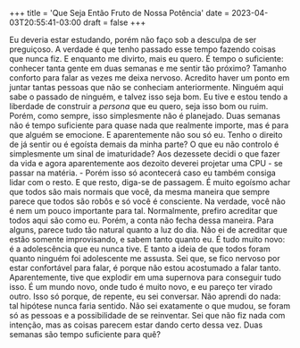 +++
title = 'Que Seja Então Fruto de Nossa Potência'
date = 2023-04-03T20:55:41-03:00
draft = false
+++

Eu deveria estar estudando, porém não faço sob a desculpa de ser preguiçoso. A
verdade é que tenho passado esse tempo fazendo coisas que nunca fiz. E enquanto
me divirto, mais eu quero. É tempo o suficiente: conhecer tanta gente em duas
semanas e me sentir tão próximo? Tamanho conforto para falar as vezes me deixa
nervoso. Acredito haver um ponto em juntar tantas pessoas que não se conheciam
anteriormente. Ninguém aqui sabe o passado de ninguém, e talvez isso seja bom.
Eu tive e estou tendo a liberdade de construir a _persona_ que eu quero, seja
isso bom ou ruim. Porém, como sempre, isso simplesmente não é planejado. Duas
semanas não é tempo suficiente para quase nada que realmente importe, mas é para
que alguém se emocione. E aparentemente não sou só eu. Tenho o direito de já
sentir ou é egoísta demais da minha parte? O que eu não controlo é simplesmente
um sinal de imaturidade? Aos dezessete decidi o que fazer da vida e agora
aparentemente aos dezoito deverei projetar uma CPU - se passar na matéria. -
Porém isso só acontecerá caso eu também consiga lidar com o resto. E que resto,
diga-se de passagem. É muito egoísmo achar que todos são mais normais que você,
da mesma maneira que sempre parece que todos são robôs e só você é consciente.
Na verdade, você não é nem um pouco importante para tal. Normalmente, prefiro
acreditar que todos aqui são como eu. Porém, a conta não fecha dessa maneira.
Para alguns, parece tudo tão natural quanto a luz do dia. Não ei de acreditar 
que estão somente improvisando, e sabem tanto quanto eu. É tudo muito novo: é a
adolescência que eu nunca tive. E tanto a ideia de que todos foram quanto
ninguém foi adolescente me assusta. Sei que, se fico nervoso por estar
confortável para falar, é porque não estou acostumado a falar tanto.
Aparentemente, tive que explodir em uma supernova para conseguir tudo isso. É
um mundo novo, onde tudo é muito novo, e eu pareço ter virado outro. Isso só
porque, de repente, eu sei conversar. Não aprendi do nada: tal hipótese nunca
faria sentido. Não sei exatamente o que mudou, se foram só as pessoas e a
possibilidade de se reinventar. Sei que não fiz nada com intenção, mas as coisas
parecem estar dando certo dessa vez. Duas semanas são tempo suficiente para quê?
